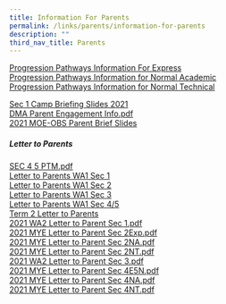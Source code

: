 ```yaml
---
title: Information For Parents
permalink: /links/parents/information-for-parents
description: ""
third_nav_title: Parents
---
```

[Progression Pathways Information For Express](/files/Progression%20Pathways%20Broadrick%20Info%20Express.pdf) <br>
[Progression Pathways Information for Normal Academic](/files/Progression%20Pathways%20Broadrick%20Info%20Normal%20Acad.pdf) <br>
[Progression Pathways Information for Normal Technical](/files/Progression%20Pathways%20Broadrick%20Info%20Normal%20Tech.pdf)

[Sec 1 Camp Briefing Slides 2021](/files/Sec%201%20OALC%20Briefing%20Slides%2021%20April_Website.pdf) <br>
[DMA Parent Engagement Info.pdf](/files/DMA%20Parent%20Engagement%20Slides_20%20Apr_For%20Website.pdf) <br>
[2021 MOE-OBS Parent Brief Slides](/files/2021%20MOE-OBS%20Parent%20Brief%20Slides_for%20upload.pdf)

##### Letter to Parents
[SEC 4 5 PTM.pdf](/files/SEC%204%205%20PTM.pdf) <br>
[Letter to Parents WA1 Sec 1](/files/Letter_to_Parents_2021_WA1_Sec1.pdf) <br>
[Letter to Parents WA1 Sec 2](/files/Letter_to_Parents_2021_WA1_Sec2.pdf) <br>
[Letter to Parents WA1 Sec 3](/files/Letter_to_Parents_2021_WA1_Sec3.pdf) <br>
[Letter to Parents WA1 Sec 4/5](/files/Letter_to_Parents_2021_WA1_Sec4_Sec5.pdf) <br>
[Term 2 Letter to Parents](https://www-broadricksec-moe-edu-sg-admin.cwp.sg/qql/slot/u518/Latest%20News/2021/2021%20BRD%20Term%202%20Letter%20to%20Parents_cleared.pdf)  
[2021 WA2 Letter to Parent Sec 1.pdf](https://www-broadricksec-moe-edu-sg-admin.cwp.sg/qql/slot/u518/Latest%20News/2021/MYE/2021%20WA2%20Letter%20to%20Parent%20Sec%201.pdf)  
[2021 MYE Letter to Parent Sec 2Exp.pdf](https://www-broadricksec-moe-edu-sg-admin.cwp.sg/qql/slot/u518/Latest%20News/2021/MYE/2021%20MYE%20Letter%20to%20Parent%20Sec%202Exp.pdf)  
[2021 MYE Letter to Parent Sec 2NA.pdf](https://www-broadricksec-moe-edu-sg-admin.cwp.sg/qql/slot/u518/Latest%20News/2021/MYE/2021%20MYE%20Letter%20to%20Parent%20Sec%202NA.pdf)  
[2021 MYE Letter to Parent Sec 2NT.pdf](https://www-broadricksec-moe-edu-sg-admin.cwp.sg/qql/slot/u518/Latest%20News/2021/MYE/2021%20MYE%20Letter%20to%20Parent%20Sec%202NT.pdf)  
[2021 WA2 Letter to Parent Sec 3.pdf](https://www-broadricksec-moe-edu-sg-admin.cwp.sg/qql/slot/u518/Latest%20News/2021/MYE/2021%20WA2%20Letter%20to%20Parent%20Sec%203.pdf)  
[2021 MYE Letter to Parent Sec 4E5N.pdf](https://www-broadricksec-moe-edu-sg-admin.cwp.sg/qql/slot/u518/Latest%20News/2021/MYE/2021%20MYE%20Letter%20to%20Parent%20Sec%204E5N.pdf)  
[2021 MYE Letter to Parent Sec 4NA.pdf](https://www-broadricksec-moe-edu-sg-admin.cwp.sg/qql/slot/u518/Latest%20News/2021/MYE/2021%20MYE%20Letter%20to%20Parent%20Sec%204NA.pdf)  
[2021 MYE Letter to Parent Sec 4NT.pdf](https://www-broadricksec-moe-edu-sg-admin.cwp.sg/qql/slot/u518/Latest%20News/2021/MYE/2021%20MYE%20Letter%20to%20Parent%20Sec%204NT.pdf)